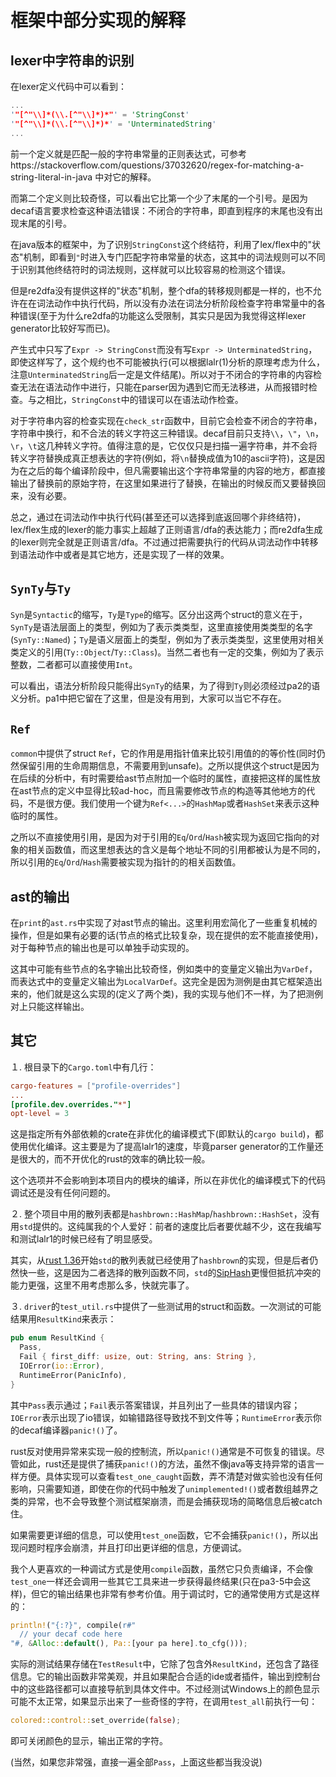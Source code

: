 # 框架中部分实现的解释

## lexer中字符串的识别

在lexer定义代码中可以看到：

```rust
...
'"[^"\\]*(\\.[^"\\]*)*"' = 'StringConst'
'"[^"\\]*(\\.[^"\\]*)*' = 'UnterminatedString'
...
```

前一个定义就是匹配一般的字符串常量的正则表达式，可参考https://stackoverflow.com/questions/37032620/regex-for-matching-a-string-literal-in-java 中对它的解释。

而第二个定义则比较奇怪，可以看出它比第一个少了末尾的一个引号。是因为decaf语言要求检查这种语法错误：不闭合的字符串，即直到程序的末尾也没有出现末尾的引号。

在java版本的框架中，为了识别`StringConst`这个终结符，利用了lex/flex中的"状态"机制，即看到`"`时进入专门匹配字符串常量的状态，这其中的词法规则可以不同于识别其他终结符时的词法规则，这样就可以比较容易的检测这个错误。

但是re2dfa没有提供这样的"状态"机制，整个dfa的转移规则都是一样的，也不允许在在词法动作中执行代码，所以没有办法在词法分析阶段检查字符串常量中的各种错误(至于为什么re2dfa的功能这么受限制，其实只是因为我觉得这样lexer generator比较好写而已)。

产生式中只写了`Expr -> StringConst`而没有写`Expr -> UnterminatedString`，即使这样写了，这个规约也不可能被执行(可以根据lalr(1)分析的原理考虑为什么，注意`UnterminatedString`后一定是文件结尾)。所以对于不闭合的字符串的内容检查无法在语法动作中进行，只能在parser因为遇到它而无法移进，从而报错时检查。与之相比，`StringConst`中的错误可以在语法动作检查。

对于字符串内容的检查实现在`check_str`函数中，目前它会检查不闭合的字符串，字符串中换行，和不合法的转义字符这三种错误。decaf目前只支持`\\`，`\"`，`\n`，`\r`，`\t`这几种转义字符。值得注意的是，它仅仅只是扫描一遍字符串，并不会将转义字符替换成真正想表达的字符(例如，将`\n`替换成值为10的ascii字符)，这是因为在之后的每个编译阶段中，但凡需要输出这个字符串常量的内容的地方，都直接输出了替换前的原始字符，在这里如果进行了替换，在输出的时候反而又要替换回来，没有必要。

总之，通过在词法动作中执行代码(甚至还可以选择到底返回哪个非终结符)，lex/flex生成的lexer的能力事实上超越了正则语言/dfa的表达能力；而re2dfa生成的lexer则完全就是正则语言/dfa。不过通过把需要执行的代码从词法动作中转移到语法动作中或者是其它地方，还是实现了一样的效果。

## `SynTy`与`Ty`

`Syn`是`Syntactic`的缩写，`Ty`是`Type`的缩写。区分出这两个struct的意义在于，`SynTy`是语法层面上的类型，例如为了表示类类型，这里直接使用类类型的名字(`SynTy::Named`)；`Ty`是语义层面上的类型，例如为了表示类类型，这里使用对相关类定义的引用(`Ty::Object`/`Ty::Class`)。当然二者也有一定的交集，例如为了表示整数，二者都可以直接使用`Int`。

可以看出，语法分析阶段只能得出`SynTy`的结果，为了得到`Ty`则必须经过pa2的语义分析。pa1中把它留在了这里，但是没有用到，大家可以当它不存在。

## `Ref`

`common`中提供了struct `Ref`，它的作用是用指针值来比较引用值的的等价性(同时仍然保留引用的生命周期信息，不需要用到unsafe)。之所以提供这个struct是因为在后续的分析中，有时需要给ast节点附加一个临时的属性，直接把这样的属性放在ast节点的定义中显得比较ad-hoc，而且需要修改节点的构造等其他地方的代码，不是很方便。我们使用一个键为`Ref<...>`的`HashMap`或者`HashSet`来表示这种临时的属性。

之所以不直接使用引用，是因为对于引用的`Eq`/`Ord`/`Hash`被实现为返回它指向的对象的相关函数值，而这里想表达的含义是每个地址不同的引用都被认为是不同的，所以引用的`Eq`/`Ord`/`Hash`需要被实现为指针的的相关函数值。

## ast的输出

在`print`的`ast.rs`中实现了对ast节点的输出。这里利用宏简化了一些重复机械的操作，但是如果有必要的话(节点的格式比较复杂，现在提供的宏不能直接使用)，对于每种节点的输出也是可以单独手动实现的。

这其中可能有些节点的名字输出比较奇怪，例如类中的变量定义输出为`VarDef`，而表达式中的变量定义输出为`LocalVarDef`。这完全是因为测例是由其它框架造出来的，他们就是这么实现的(定义了两个类)，我的实现与他们不一样，为了把测例对上只能这样输出。

## 其它

１. 根目录下的`Cargo.toml`中有几行：

```toml
cargo-features = ["profile-overrides"]
...
[profile.dev.overrides."*"]
opt-level = 3
```

这是指定所有外部依赖的crate在非优化的编译模式下(即默认的`cargo build`)，都使用优化编译。这主要是为了提高lalr1的速度，毕竟parser generator的工作量还是很大的，而不开优化的rust的效率的确比较一般。

这个选项并不会影响到本项目内的模块的编译，所以在非优化的编译模式下的代码调试还是没有任何问题的。

２. 整个项目中用的散列表都是`hashbrown::HashMap`/`hashbrown::HashSet`，没有用`std`提供的。这纯属我的个人爱好：前者的速度比后者要优越不少，这在我编写和测试lalr1的时候已经有了明显感受。

其实，从[rust 1.36](https://blog.rust-lang.org/2019/07/04/Rust-1.36.0.html)开始`std`的散列表就已经使用了`hashbrown`的实现，但是后者仍然快一些，这是因为二者选择的散列函数不同，`std`的[SipHash](https://en.wikipedia.org/wiki/SipHash)更慢但抵抗冲突的能力更强，这里不用考虑那么多，快就完事了。

３. `driver`的`test_util.rs`中提供了一些测试用的struct和函数。一次测试的可能结果用`ResultKind`来表示：

```rust
pub enum ResultKind {
  Pass,
  Fail { first_diff: usize, out: String, ans: String },
  IOError(io::Error),
  RuntimeError(PanicInfo),
}
```

其中`Pass`表示通过；`Fail`表示答案错误，并且列出了一些具体的错误内容；`IOError`表示出现了io错误，如输错路径导致找不到文件等；`RuntimeError`表示你的decaf编译器`panic!()`了。

rust反对使用异常来实现一般的控制流，所以`panic!()`通常是不可恢复的错误。尽管如此，rust还是提供了捕获`panic!()`的方法，虽然不像java等支持异常的语言一样方便。具体实现可以查看`test_one_caught`函数，弄不清楚对做实验也没有任何影响，只需要知道，即使在你的代码中触发了`unimplemented!()`或者数组越界之类的异常，也不会导致整个测试框架崩溃，而是会捕获现场的简略信息后被catch住。

如果需要更详细的信息，可以使用`test_one`函数，它不会捕获`panic!()`，所以出现问题时程序会崩溃，并且打印出更详细的信息，方便调试。

我个人更喜欢的一种调试方式是使用`compile`函数，虽然它只负责编译，不会像`test_one`一样还会调用一些其它工具来进一步获得最终结果(只在pa3-5中会这样)，但它的输出结果也非常有参考价值。用于调试时，它的通常使用方式是这样的：

```rust
println!("{:?}", compile(r#"
  // your decaf code here
"#, &Alloc::default(), Pa::[your pa here].to_cfg()));
```

实际的测试结果存储在`TestResult`中，它除了包含外`ResultKind`，还包含了路径信息。它的输出函数非常美观，并且如果配合合适的ide或者插件，输出到控制台中的这些路径都可以直接导航到具体文件中。不过经测试Windows上的颜色显示可能不太正常，如果显示出来了一些奇怪的字符，在调用`test_all`前执行一句：

```rust
colored::control::set_override(false);
```

即可关闭颜色的显示，输出正常的字符。

(当然，如果您非常强，直接一遍全部`Pass`，上面这些都当我没说)